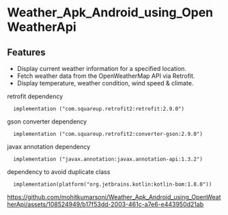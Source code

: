 # Weather_Apk_Android_using_OpenWeatherApi

## Features

- Display current weather information for a specified location.
- Fetch weather data from the OpenWeatherMap API via Retrofit.
- Display temperature, weather condition, wind speed & climate.


retrofit dependency
      
      implementation ("com.squareup.retrofit2:retrofit:2.9.0")
gson converter dependency

      implementation ("com.squareup.retrofit2:converter-gson:2.9.0")
javax annotation dependency

      implementation ("javax.annotation:javax.annotation-api:1.3.2")
dependency to avoid duplicate class

      implementation(platform("org.jetbrains.kotlin:kotlin-bom:1.8.0"))

https://github.com/mohitkumarsoni/Weather_Apk_Android_using_OpenWeatherApi/assets/108524949/b17f53dd-2003-461c-a7e6-e443950d21ab
